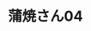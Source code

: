 ---
layout: ../../layouts/goodsLayout.astro
title: 蒲焼さん04
text: 世界中から厳選したイカと、日本近海で獲れたタラのすり身を主に使用した魚肉シートを食べやすい一口サイズにカットし、秘伝の調味でさっぱりとした酢味に仕上げました。
thumbnail: "../../public/images/kabayakisan01.jpg"
kinds: kabayakisan
price: 50円
state: 売り切れ
id: 4710158-2
colors: 赤色
maker: よっちゃん食品工業（株）
---